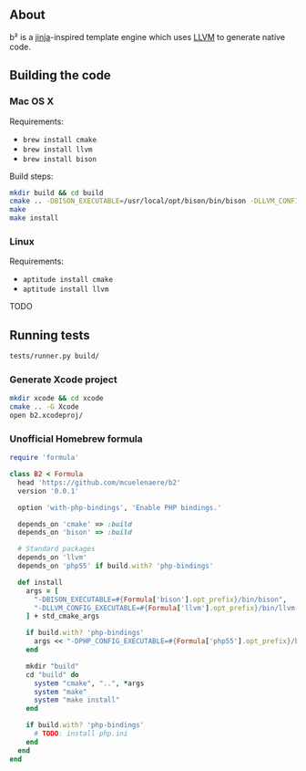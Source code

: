 ## About

b² is a [jinja](http://jinja.pocoo.org/)-inspired template engine which uses [LLVM](http://llvm.org/) to generate native code.

## Building the code

### Mac OS X

Requirements:
 - `brew install cmake`
 - `brew install llvm`
 - `brew install bison`

Build steps:

```bash
mkdir build && cd build
cmake .. -DBISON_EXECUTABLE=/usr/local/opt/bison/bin/bison -DLLVM_CONFIG_EXECUTABLE=/usr/local/opt/llvm/bin/llvm-config
make
make install
```

### Linux

Requirements:
 - `aptitude install cmake`
 - `aptitude install llvm`

TODO

## Running tests

```bash
tests/runner.py build/
```

### Generate Xcode project

```bash
mkdir xcode && cd xcode
cmake .. -G Xcode
open b2.xcodeproj/
```

### Unofficial Homebrew formula

```ruby
require 'formula'

class B2 < Formula
  head 'https://github.com/mcuelenaere/b2'
  version '0.0.1'

  option 'with-php-bindings', 'Enable PHP bindings.'

  depends_on 'cmake' => :build
  depends_on 'bison' => :build

  # Standard packages
  depends_on 'llvm'
  depends_on 'php55' if build.with? 'php-bindings'

  def install
    args = [
      "-DBISON_EXECUTABLE=#{Formula['bison'].opt_prefix}/bin/bison",
      "-DLLVM_CONFIG_EXECUTABLE=#{Formula['llvm'].opt_prefix}/bin/llvm-config"
    ] + std_cmake_args

    if build.with? 'php-bindings'
      args << "-DPHP_CONFIG_EXECUTABLE=#{Formula['php55'].opt_prefix}/bin/php-config"
    end

    mkdir "build"
    cd "build" do
      system "cmake", "..", *args
      system "make"
      system "make install"
    end

    if build.with? 'php-bindings'
      # TODO: install php.ini
    end
  end
end
```
